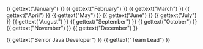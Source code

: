 {{ gettext("January") }}
{{ gettext("February") }}
{{ gettext("March") }}
{{ gettext("April") }}
{{ gettext("May") }}
{{ gettext("June") }}
{{ gettext("July") }}
{{ gettext("August") }}
{{ gettext("September") }}
{{ gettext("October") }}
{{ gettext("November") }}
{{ gettext("December") }}

{{ gettext("Senior Java Developer") }}
{{ gettext("Team Lead") }}
